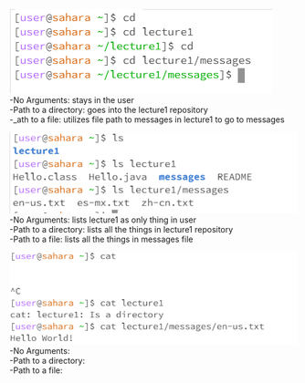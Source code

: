 ![Image](cd_portion.PNG)      
-No Arguments:  stays in the user  
-Path to a directory:  goes into the lecture1 repository    
-_ath to a file: utilizes file path to messages in lecture1 to go to messages  


![Image](ls_portion.PNG)     
-No Arguments: lists lecture1 as only thing in user    
-Path to a directory: lists all the things in lecture1 repository    
-Path to a file: lists all the things in messages file    




![Image](cat_portion.PNG)  
-No Arguments:   
-Path to a directory:  
-Path to a file:  

